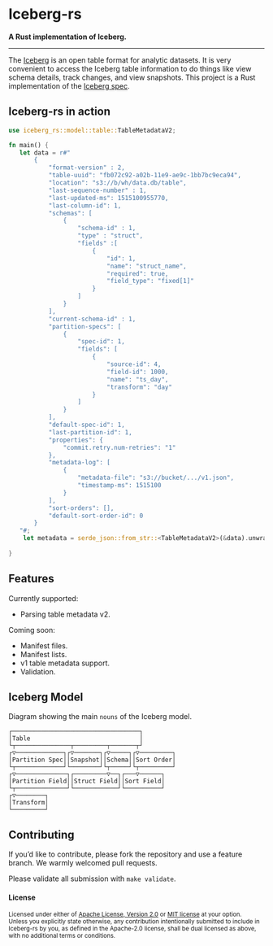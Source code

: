 # Iceberg-rs

 **A Rust implementation of Iceberg.**

---
The [Iceberg](https://iceberg.apache.org/) is an open table format for analytic datasets. It is very convenient to access the Iceberg table information to do things like view schema details, track changes, and view snapshots. This project is a Rust implementation of the [Iceberg spec](https://iceberg.apache.org/spec/).

## Iceberg-rs in action

```rust
use iceberg_rs::model::table::TableMetadataV2;

fn main() {
   let data = r#"
       {
           "format-version" : 2,
           "table-uuid": "fb072c92-a02b-11e9-ae9c-1bb7bc9eca94",
           "location": "s3://b/wh/data.db/table",
           "last-sequence-number" : 1,
           "last-updated-ms": 1515100955770,
           "last-column-id": 1,
           "schemas": [
               {
                   "schema-id" : 1,
                   "type" : "struct",
                   "fields" :[
                       {
                           "id": 1,
                           "name": "struct_name",
                           "required": true,
                           "field_type": "fixed[1]"
                       }
                   ]
               }
           ],
           "current-schema-id" : 1,
           "partition-specs": [
               {
                   "spec-id": 1,
                   "fields": [
                       {  
                           "source-id": 4,  
                           "field-id": 1000,  
                           "name": "ts_day",  
                           "transform": "day"
                       } 
                   ]
               }
           ],
           "default-spec-id": 1,
           "last-partition-id": 1,
           "properties": {
               "commit.retry.num-retries": "1"
           },
           "metadata-log": [
               {  
                   "metadata-file": "s3://bucket/.../v1.json",  
                   "timestamp-ms": 1515100
               }
           ],
           "sort-orders": [],
           "default-sort-order-id": 0
       }
   "#;
    let metadata = serde_json::from_str::<TableMetadataV2>(&data).unwrap();
 
}
```

## Features

Currently supported:
* Parsing table metadata v2.

Coming soon:
* Manifest files. 
* Manifest lists.
* v1 table metadata support.
* Validation.

## Iceberg Model

Diagram showing the main `nouns` of the Iceberg model.
```
┌───────────────────────────────────┐         
│Table                              │         
└┬───────────────┬─────────┬───────┬┘         
┌▽─────────────┐┌▽───────┐┌▽─────┐┌▽─────────┐
│Partition Spec││Snapshot││Schema││Sort Order│
└┬─────────────┘└────────┘└┬─────┘└┬─────────┘
┌▽──────────────┐┌─────────▽──┐┌───▽──────┐   
│Partition Field││Struct Field││Sort Field│   
└┬──────────────┘└────────────┘└──────────┘   
┌▽────────┐                                   
│Transform│                                   
└─────────┘                                   

```

## Contributing

If you’d like to contribute, please fork the repository and use a feature branch. We warmly welcomed pull requests.

Please validate all submission with `make validate`.

#### License

<sup>
Licensed under either of <a href="LICENSE-APACHE">Apache License, Version
2.0</a> or <a href="LICENSE-MIT">MIT license</a> at your option.
</sup>

<br>

<sub>
Unless you explicitly state otherwise, any contribution intentionally submitted to include in Iceberg-rs by you, as defined in the Apache-2.0 license, shall be dual licensed as above, with no additional terms or conditions.
</sub>